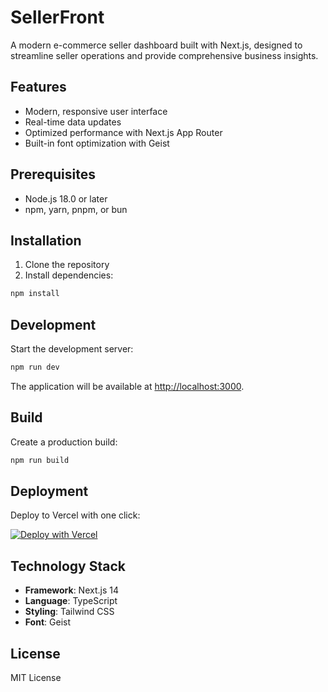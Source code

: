 # SellerFront

A modern e-commerce seller dashboard built with Next.js, designed to streamline seller operations and provide comprehensive business insights.

## Features

- Modern, responsive user interface
- Real-time data updates
- Optimized performance with Next.js App Router
- Built-in font optimization with Geist

## Prerequisites

- Node.js 18.0 or later
- npm, yarn, pnpm, or bun

## Installation

1. Clone the repository
2. Install dependencies:

```bash
npm install
```

## Development

Start the development server:

```bash
npm run dev
```

The application will be available at [http://localhost:3000](http://localhost:3000).

## Build

Create a production build:

```bash
npm run build
```

## Deployment

Deploy to Vercel with one click:

[![Deploy with Vercel](https://vercel.com/button)](https://vercel.com/new/clone?repository-url=https://github.com/your-username/sellerfront)

## Technology Stack

- **Framework**: Next.js 14
- **Language**: TypeScript
- **Styling**: Tailwind CSS
- **Font**: Geist

## License

MIT License
